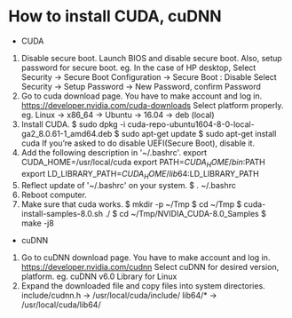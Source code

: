How to install CUDA, cuDNN
==========================

* CUDA
1. Disable secure boot.
   Launch BIOS and disable secure boot. Also, setup password for secure boot.
   eg.
   In the case of HP desktop,
   Select Security -> Secure Boot Configuration -> Secure Boot : Disable
   Select Security -> Setup Password -> New Password, confirm Password
2. Go to cuda download page. You have to make account and log in.
   https://developer.nvidia.com/cuda-downloads
   Select platform properly.
   eg. Linux -> x86_64 -> Ubuntu -> 16.04 -> deb (local)
3. Install CUDA.
   $ sudo dpkg -i cuda-repo-ubuntu1604-8-0-local-ga2_8.0.61-1_amd64.deb
   $ sudo apt-get update
   $ sudo apt-get install cuda
   If you’re asked to do disable UEFI(Secure Boot), disable it.
4. Add the following description in '~/.bashrc'.
   export CUDA_HOME=/usr/local/cuda
   export PATH=${CUDA_HOME}/bin:$PATH
   export LD_LIBRARY_PATH=${CUDA_HOME}/lib64:$LD_LIBRARY_PATH
5. Reflect update of '~/.bashrc' on your system.
   $ . ~/.bashrc
6. Reboot computer.
7. Make sure that cuda works.
   $ mkdir -p ~/Tmp
   $ cd ~/Tmp
   $ cuda-install-samples-8.0.sh ./
   $ cd ~/Tmp/NVIDIA_CUDA-8.0_Samples
   $ make -j8

* cuDNN
1. Go to cuDNN download page. You have to make account and log in.
   https://developer.nvidia.com/cudnn
   Select cuDNN for desired version, platform.
   eg. cuDNN v6.0 Library for Linux
2. Expand the downloaded file and copy files into system directories.
   include/cudnn.h -> /usr/local/cuda/include/
   lib64/* -> /usr/local/cuda/lib64/
